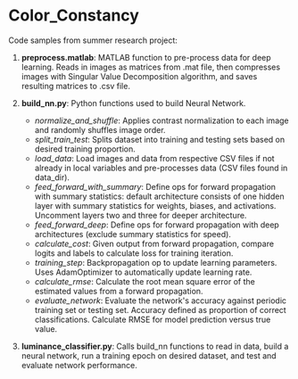 # Color_Constancy

Code samples from summer research project:

1. **preprocess.matlab**:
MATLAB function to pre-process data for deep learning. Reads in images as matrices from .mat file, then compresses images with Singular Value Decomposition algorithm, and saves resulting matrices to .csv file.

2. **build_nn.py**: Python functions used to build Neural Network.
    * *normalize_and_shuffle*: Applies contrast normalization to each image and randomly shuffles image order.
    * *split_train_test*: Splits dataset into training and testing sets based on desired training proportion.
    * *load_data*: Load images and data from respective CSV files if not already in local variables and pre-processes data (CSV files found in data_dir).
    * *feed_forward_with_summary*: Define ops for forward propagation with summary statistics: default  architecture consists of one hidden layer with summary statistics for weights, biases, and activations. Uncomment layers two and three for deeper architecture.
    * *feed_forward_deep*: Define ops for forward propagation with deep architectures (exclude summary statistics for speed).
    * *calculate_cost*: Given output from forward propagation, compare logits and labels to calculate loss for training iteration.
    * *training_step*: Backpropagation op to update learning parameters. Uses AdamOptimizer to automatically update learning rate.
    * *calculate_rmse*: Calculate the root mean square error of the estimated values from a forward propagation.
    * *evaluate_network*: Evaluate the network's accuracy against periodic training set or testing set. Accuracy defined as proportion of correct classifications. Calculate RMSE for model prediction versus true value.
    
3. **luminance_classifier.py**: Calls build_nn functions to read in data, build a neural network, run a training epoch on desired dataset, and test and evaluate network performance.

